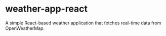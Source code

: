 # weather-app-react
A simple React-based weather application that fetches real-time data from OpenWeatherMap.

